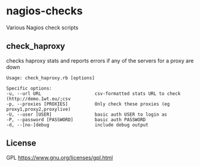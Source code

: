 nagios-checks
=============

Various Nagios check scripts

check_haproxy
-------------

checks haproxy stats and reports errors if any of the servers for a proxy are down

    Usage: check_haproxy.rb [options]

    Specific options:
	-u, --url URL                    csv-formatted stats URL to check (http://demo.1wt.eu/;csv
    -p, --proxies [PROXIES]          Only check these proxies (eg proxy1,proxy2,proxylive)
    -U, --user [USER]                basic auth USER to login as
    -P, --password [PASSWORD]        basic auth PASSWORD
    -d, --[no-]debug                 include debug output


License
-------

GPL https://www.gnu.org/licenses/gpl.html
